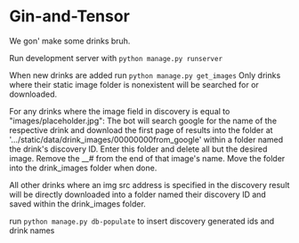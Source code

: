 # Gin-and-Tensor
We gon' make some drinks bruh.

Run development server with `python manage.py runserver`

When new drinks are added run `python manage.py get_images`
Only drinks where their static image folder is nonexistent will be searched for or downloaded.

For any drinks where the image field in discovery is equal to "images/placeholder.jpg":
    The bot will search google for the name of the respective drink and download the first page of results into 
    the folder at '.../static/data/drink_images/00000000from_google'
    within a folder named the drink's discovery ID.
    Enter this folder and delete all but the desired image. Remove the __# from the end of that image's name.
    Move the folder into the drink_images folder when done.

All other drinks where an img src address is specified in the discovery result will be directly downloaded into a folder 
named their discovery ID and saved within the drink_images folder.

run `python manage.py db-populate` to insert discovery generated ids and drink names



